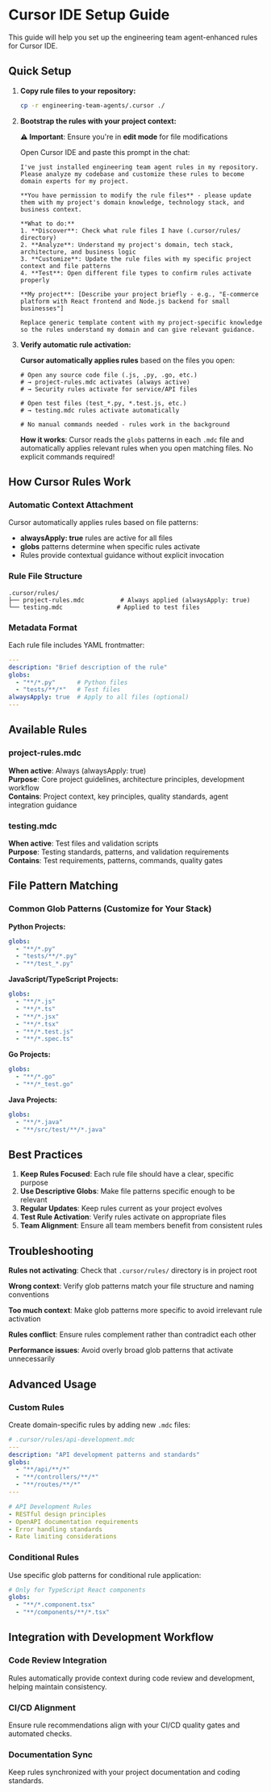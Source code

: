 # Cursor IDE Setup Guide

This guide will help you set up the engineering team agent-enhanced rules for Cursor IDE.

## Quick Setup

1. **Copy rule files to your repository:**
   ```bash
   cp -r engineering-team-agents/.cursor ./
   ```

2. **Bootstrap the rules with your project context:**
   
   **⚠️ Important**: Ensure you're in **edit mode** for file modifications
   
   Open Cursor IDE and paste this prompt in the chat:
   
   ```
   I've just installed engineering team agent rules in my repository. Please analyze my codebase and customize these rules to become domain experts for my project.
   
   **You have permission to modify the rule files** - please update them with my project's domain knowledge, technology stack, and business context.
   
   **What to do:**
   1. **Discover**: Check what rule files I have (.cursor/rules/ directory)
   2. **Analyze**: Understand my project's domain, tech stack, architecture, and business logic  
   3. **Customize**: Update the rule files with my specific project context and file patterns
   4. **Test**: Open different file types to confirm rules activate properly
   
   **My project**: [Describe your project briefly - e.g., "E-commerce platform with React frontend and Node.js backend for small businesses"]
   
   Replace generic template content with my project-specific knowledge so the rules understand my domain and can give relevant guidance.
   ```

3. **Verify automatic rule activation:**
   
   **Cursor automatically applies rules** based on the files you open:
   
   ```
   # Open any source code file (.js, .py, .go, etc.)
   # → project-rules.mdc activates (always active)
   # → Security rules activate for service/API files
   
   # Open test files (test_*.py, *.test.js, etc.) 
   # → testing.mdc rules activate automatically
   
   # No manual commands needed - rules work in the background
   ```
   
   **How it works**: Cursor reads the `globs` patterns in each `.mdc` file and automatically applies relevant rules when you open matching files. No explicit commands required!

## How Cursor Rules Work

### Automatic Context Attachment
Cursor automatically applies rules based on file patterns:
- **alwaysApply: true** rules are active for all files
- **globs** patterns determine when specific rules activate
- Rules provide contextual guidance without explicit invocation

### Rule File Structure
```
.cursor/rules/
├── project-rules.mdc          # Always applied (alwaysApply: true)
└── testing.mdc               # Applied to test files
```

### Metadata Format
Each rule file includes YAML frontmatter:
```yaml
---
description: "Brief description of the rule"
globs:
  - "**/*.py"      # Python files
  - "tests/**/*"   # Test files
alwaysApply: true  # Apply to all files (optional)
---
```

## Available Rules

### project-rules.mdc
**When active**: Always (alwaysApply: true)  
**Purpose**: Core project guidelines, architecture principles, development workflow  
**Contains**: Project context, key principles, quality standards, agent integration guidance  

### testing.mdc
**When active**: Test files and validation scripts  
**Purpose**: Testing standards, patterns, and validation requirements  
**Contains**: Test requirements, patterns, commands, quality gates  

## File Pattern Matching

### Common Glob Patterns (Customize for Your Stack)

**Python Projects:**
```yaml
globs:
  - "**/*.py"
  - "tests/**/*.py"
  - "**/test_*.py"
```

**JavaScript/TypeScript Projects:**
```yaml
globs:
  - "**/*.js"
  - "**/*.ts"
  - "**/*.jsx"
  - "**/*.tsx"
  - "**/*.test.js"
  - "**/*.spec.ts"
```

**Go Projects:**
```yaml
globs:
  - "**/*.go"
  - "**/*_test.go"
```

**Java Projects:**
```yaml
globs:
  - "**/*.java"
  - "**/src/test/**/*.java"
```

## Best Practices

1. **Keep Rules Focused**: Each rule file should have a clear, specific purpose
2. **Use Descriptive Globs**: Make file patterns specific enough to be relevant
3. **Regular Updates**: Keep rules current as your project evolves
4. **Test Rule Activation**: Verify rules activate on appropriate files
5. **Team Alignment**: Ensure all team members benefit from consistent rules

## Troubleshooting

**Rules not activating**: Check that `.cursor/rules/` directory is in project root

**Wrong context**: Verify glob patterns match your file structure and naming conventions

**Too much context**: Make glob patterns more specific to avoid irrelevant rule activation

**Rules conflict**: Ensure rules complement rather than contradict each other

**Performance issues**: Avoid overly broad glob patterns that activate unnecessarily

## Advanced Usage

### Custom Rules
Create domain-specific rules by adding new `.mdc` files:

```yaml
# .cursor/rules/api-development.mdc
---
description: "API development patterns and standards"
globs:
  - "**/api/**/*"
  - "**/controllers/**/*"
  - "**/routes/**/*"
---

# API Development Rules
- RESTful design principles
- OpenAPI documentation requirements
- Error handling standards
- Rate limiting considerations
```

### Conditional Rules
Use specific glob patterns for conditional rule application:
```yaml
# Only for TypeScript React components
globs:
  - "**/*.component.tsx"
  - "**/components/**/*.tsx"
```

## Integration with Development Workflow

### Code Review Integration
Rules automatically provide context during code review and development, helping maintain consistency.

### CI/CD Alignment
Ensure rule recommendations align with your CI/CD quality gates and automated checks.

### Documentation Sync
Keep rules synchronized with your project documentation and coding standards.